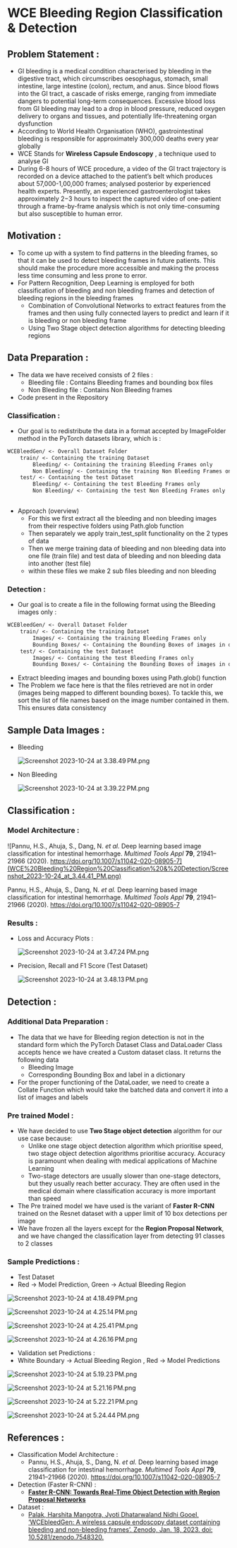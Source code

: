# WCE Bleeding Region Classification & Detection

## Problem Statement :

- GI bleeding is a medical condition characterised by bleeding in the digestive tract, which circumscribes oesophagus, stomach, small intestine, large intestine (colon), rectum, and anus. Since blood flows into the GI tract, a cascade of risks emerge, ranging from immediate dangers to potential long-term consequences. Excessive blood loss from GI bleeding may lead to a drop in blood pressure, reduced oxygen delivery to organs and tissues, and potentially life-threatening organ dysfunction
- According to World Health Organisation (WHO), gastrointestinal bleeding is responsible for approximately 300,000 deaths every year globally
- WCE Stands for ****************************************************Wireless Capsule Endoscopy**************************************************** , a technique used to analyse GI
- During 6-8 hours of WCE procedure, a video of the GI tract trajectory is recorded on a device attached to the patient’s belt which produces about 57,000-1,00,000 frames; analysed posterior by experienced health experts. Presently, an experienced gastroenterologist takes approximately 2−3 hours to inspect the captured video of one-patient through a frame-by-frame analysis which is not only time-consuming but also susceptible to human error.

## Motivation :

- To come up with a system to find patterns in the bleeding frames, so that it can be used to detect bleeding frames in future patients. This should make the procedure more accessible and making the process less time consuming and less prone to error.
- For Pattern Recognition, Deep Learning is employed for both classification of bleeding and non bleeding frames and detection of bleeding regions in the bleeding frames
    - Combination of Convolutional Networks to extract features from the frames and then using fully connected layers to predict and learn if it is bleeding or non bleeding frame
    - Using Two Stage object detection algorithms for detecting bleeding regions

## Data Preparation :

- The data we have received consists of 2 files :
    - Bleeding file : Contains Bleeding frames and bounding box files
    - Non Bleeding file : Contains Non Bleeding frames
- Code present in the Repository

### Classification :

- Our goal is to redistribute the data in a format accepted by ImageFolder method in the PyTorch datasets library, which is :

```markdown
WCEBleedGen/ <- Overall Dataset Folder
	train/ <- Containing the training Dataset
		Bleeding/ <- Containing the training Bleeding Frames only
		Non Bleeding/ <- Containing the training Non Bleeding Frames only
	test/ <- Containing the test Dataset
		Bleeding/ <- Containing the test Bleeding Frames only
		Non Bleeding/ <- Containing the test Non Bleeding Frames only
	
```

- Approach (overview)
    - For this we first extract all the bleeding and non bleeding images from their respective folders using Path.glob function
    - Then separately we apply train_test_split functionality on the 2 types of data
    - Then we merge training data of bleeding and non bleeding data into one file (train file) and test data of bleeding and non bleeding data into another (test file)
    - within these files we make 2 sub files bleeding and non bleeding

### Detection :

- Our goal is to create a file in the following format using the Bleeding images only :

```markdown
WCEBleedGen/ <- Overall Dataset Folder
	train/ <- Containing the training Dataset
		Images/ <- Containing the training Bleeding Frames only
		Bounding Boxes/ <- Containing the Bounding Boxes of images in order
	test/ <- Containing the test Dataset
		Images/ <- Containing the test Bleeding Frames only
		Bounding Boxes/ <- Containing the Bounding Boxes of images in order
```

- Extract bleeding images and bounding boxes using Path.glob() function
- The Problem we face here is that the files retrieved are not in order (images being mapped to different bounding boxes). To tackle this, we sort the list of file names based on the image number contained in them. This ensures data consistency

## Sample Data Images :

- Bleeding
    
    ![Screenshot 2023-10-24 at 3.38.49 PM.png](WCE%20Bleeding%20Region%20Classification%20&%20Detection/Screenshot_2023-10-24_at_3.38.49_PM.png)
    

- Non Bleeding
    
    ![Screenshot 2023-10-24 at 3.39.22 PM.png](WCE%20Bleeding%20Region%20Classification%20&%20Detection/Screenshot_2023-10-24_at_3.39.22_PM.png)
    

## Classification :

### Model Architecture :

![Pannu, H.S., Ahuja, S., Dang, N. *et al.* Deep learning based image classification for intestinal hemorrhage. *Multimed Tools Appl* **79**, 21941–21966 (2020). https://doi.org/10.1007/s11042-020-08905-7](WCE%20Bleeding%20Region%20Classification%20&%20Detection/Screenshot_2023-10-24_at_3.44.41_PM.png)

Pannu, H.S., Ahuja, S., Dang, N. *et al.* Deep learning based image classification for intestinal hemorrhage. *Multimed Tools Appl* **79**, 21941–21966 (2020). https://doi.org/10.1007/s11042-020-08905-7

### Results :

- Loss and Accuracy Plots :
    
    ![Screenshot 2023-10-24 at 3.47.24 PM.png](WCE%20Bleeding%20Region%20Classification%20&%20Detection/Screenshot_2023-10-24_at_3.47.24_PM.png)
    
- Precision, Recall and F1 Score (Test Dataset)
    
    ![Screenshot 2023-10-24 at 3.48.13 PM.png](WCE%20Bleeding%20Region%20Classification%20&%20Detection/Screenshot_2023-10-24_at_3.48.13_PM.png)
    

## Detection :

### Additional Data Preparation :

- The data that we have for Bleeding region detection is not in the standard form which the PyTorch Dataset Class and DataLoader Class accepts hence we have created a Custom dataset class. It returns the following data
    - Bleeding Image
    - Corresponding Bounding Box and label in a dictionary
- For the proper functioning of the DataLoader, we need to create a Collate Function which would take the batched data and convert it into a list of images and labels

### Pre trained Model :

- We have decided to use **Two Stage object detection** algorithm for our use case because:
    - Unlike one stage object detection algorithm which prioritise speed, two stage object detection algorithms prioritise accuracy. Accuracy is paramount when dealing with medical applications of Machine Learning
    - Two-stage detectors are usually slower than one-stage detectors, but they usually reach better accuracy. They are often used in the medical domain where classification accuracy is more important than speed
- The Pre trained model we have used is the variant of ************************Faster R-CNN************************ trained on the Resnet dataset with a upper limit of 10 box detections per image
- We have frozen all the layers except for the **Region Proposal Network**, and we have changed the classification layer from detecting 91 classes to 2 classes

### Sample Predictions :

- Test Dataset
- Red → Model Prediction, Green → Actual Bleeding Region

![Screenshot 2023-10-24 at 4.18.49 PM.png](WCE%20Bleeding%20Region%20Classification%20&%20Detection/Screenshot_2023-10-24_at_4.18.49_PM.png)

![Screenshot 2023-10-24 at 4.25.14 PM.png](WCE%20Bleeding%20Region%20Classification%20&%20Detection/Screenshot_2023-10-24_at_4.25.14_PM.png)

![Screenshot 2023-10-24 at 4.25.41 PM.png](WCE%20Bleeding%20Region%20Classification%20&%20Detection/Screenshot_2023-10-24_at_4.25.41_PM.png)

![Screenshot 2023-10-24 at 4.26.16 PM.png](WCE%20Bleeding%20Region%20Classification%20&%20Detection/Screenshot_2023-10-24_at_4.26.16_PM.png)

- Validation set Predictions :
- White Boundary → Actual Bleeding Region , Red → Model Predictions

![Screenshot 2023-10-24 at 5.19.23 PM.png](WCE%20Bleeding%20Region%20Classification%20&%20Detection/Screenshot_2023-10-24_at_5.19.23_PM.png)

![Screenshot 2023-10-24 at 5.21.16 PM.png](WCE%20Bleeding%20Region%20Classification%20&%20Detection/Screenshot_2023-10-24_at_5.21.16_PM.png)

![Screenshot 2023-10-24 at 5.22.21 PM.png](WCE%20Bleeding%20Region%20Classification%20&%20Detection/Screenshot_2023-10-24_at_5.22.21_PM.png)

![Screenshot 2023-10-24 at 5.24.44 PM.png](WCE%20Bleeding%20Region%20Classification%20&%20Detection/Screenshot_2023-10-24_at_5.24.44_PM.png)

## References :

- Classification Model Architecture :
    - Pannu, H.S., Ahuja, S., Dang, N. *et al.* Deep learning based image classification for intestinal hemorrhage. *Multimed Tools Appl* **79**, 21941–21966 (2020). https://doi.org/10.1007/s11042-020-08905-7
- Detection (Faster R-CNN) :
    - **[Faster R-CNN: Towards Real-Time Object Detection with Region Proposal Networks](https://arxiv.org/abs/1506.01497)**
- Dataset :
    - [Palak, Harshita Mangotra, Jyoti Dhatarwaland Nidhi Gooel, ‘WCEbleedGen: A wireless capsule endoscopy dataset containing bleeding and non-bleeding frames’. Zenodo, Jan. 18, 2023. doi: 10.5281/zenodo.7548320.](https://zenodo.org/records/7548320)